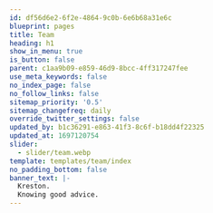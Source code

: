 ```yaml
---
id: df56d6e2-6f2e-4864-9c0b-6e6b68a31e6c
blueprint: pages
title: Team
heading: h1
show_in_menu: true
is_button: false
parent: c1aa9b09-e859-46d9-8bcc-4ff317247fee
use_meta_keywords: false
no_index_page: false
no_follow_links: false
sitemap_priority: '0.5'
sitemap_changefreq: daily
override_twitter_settings: false
updated_by: b1c36291-e863-41f3-8c6f-b18dd4f22325
updated_at: 1697120754
slider:
  - slider/team.webp
template: templates/team/index
no_padding_bottom: false
banner_text: |-
  Kreston.
  Knowing good advice.
---
```

